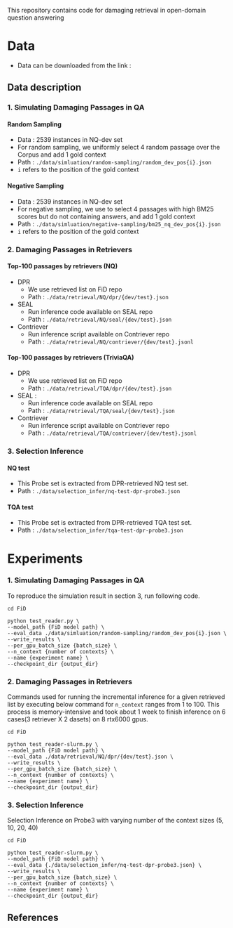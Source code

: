 This repository contains code for damaging retrieval in open-domain question answering

# Data
- Data can be downloaded from the link :  

## Data description
### 1. Simulating Damaging Passages in QA 

#### Random Sampling
- Data : 2539 instances in NQ-dev set
- For random sampling, we uniformly select 4 random passage over the Corpus and add 1 gold context
- Path : `./data/simluation/random-sampling/random_dev_pos{i}.json`
- `i` refers to the position of the gold context

#### Negative Sampling
- Data : 2539 instances in NQ-dev set
- For negative sampling, we use to select 4 passages with high BM25 scores but do not containing answers, and add 1 gold context
- Path : `./data/simluation/negative-sampling/bm25_nq_dev_pos{i}.json`
- `i` refers to the position of the gold context

### 2. Damaging Passages in Retrievers
#### Top-100 passages by retrievers (NQ)
- DPR
  - We use retrieved list on FiD repo
  - Path : `./data/retrieval/NQ/dpr/{dev/test}.json`
- SEAL 
  - Run inference code available on SEAL repo  
  - Path : `./data/retrieval/NQ/seal/{dev/test}.json`
- Contriever 
  - Run inference script available on Contriever repo
  - Path : `./data/retrieval/NQ/contriever/{dev/test}.jsonl`
#### Top-100 passages by retrievers (TriviaQA)
- DPR 
  - We use retrieved list on FiD repo 
  - Path : `./data/retrieval/TQA/dpr/{dev/test}.json`
- SEAL :
  - Run inference code available on SEAL repo
  - Path : `./data/retrieval/TQA/seal/{dev/test}.json`
- Contriever
  - Run inference script available on Contriever repo
  - Path : `./data/retrieval/TQA/contriever/{dev/test}.jsonl`
 
### 3. Selection Inference
#### NQ test
- This Probe set is extracted from DPR-retrieved NQ test set.
- Path : `./data/selection_infer/nq-test-dpr-probe3.json`

#### TQA test 
- This Probe set is extracted from DPR-retrieved TQA test set.
- Path : `./data/selection_infer/tqa-test-dpr-probe3.json`

  
# Experiments

### 1. Simulating Damaging Passages in QA
To reproduce the simulation result in section 3, run following code.
```shell
cd FiD

python test_reader.py \
--model_path {FiD model path} \
--eval_data ./data/simluation/random-sampling/random_dev_pos{i}.json \
--write_results \
--per_gpu_batch_size {batch_size} \
--n_context {number of contexts} \
--name {experiment name} \
--checkpoint_dir {output_dir}
```

### 2. Damaging Passages in Retrievers
Commands used for running the incremental inference for a given retrieved list by executing below command for `n_context` ranges from 1 to 100.
This process is memory-intensive and took about 1 week to finish inference on 6 cases(3 retriever X 2 dasets) on 8 rtx6000 gpus.
```shell
cd FiD

python test_reader-slurm.py \
--model_path {FiD model path} \
--eval_data ./data/retrieval/NQ/dpr/{dev/test}.json \
--write_results \
--per_gpu_batch_size {batch_size} \
--n_context {number of contexts} \
--name {experiment name} \
--checkpoint_dir {output_dir}
```

### 3. Selection Inference
Selection Inference on Probe3 with varying number of the context sizes (5, 10, 20, 40)

```shell
cd FiD

python test_reader-slurm.py \
--model_path {FiD model path} \
--eval_data {./data/selection_infer/nq-test-dpr-probe3.json} \
--write_results \
--per_gpu_batch_size {batch_size} \
--n_context {number of contexts} \
--name {experiment name} \
--checkpoint_dir {output_dir}
```




## References

[//]: # ([//]: # &#40;[1] G. Izacard, E. Grave [*Leveraging Passage Retrieval with Generative Models for Open Domain Question Answering*]&#40;https://arxiv.org/abs/2007.01282&#41;&#41;)
[//]: # ()
[//]: # (```bibtex)

[//]: # (@inproceedings{)

[//]: # (anonymous2023is,)

[//]: # (title={Is too much context detrimental for open-domain question answering?},)

[//]: # (author={Anonymous},)

[//]: # (booktitle={The 2023 Conference on Empirical Methods in Natural Language Processing},)

[//]: # (year={2023},)

[//]: # (url={https://openreview.net/forum?id=HickNiCqk9})

[//]: # (})

[//]: # (```)

